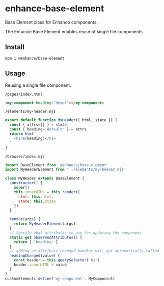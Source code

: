 # enhance-base-element
Base Element class for Enhance components.

The Enhance Base Element enables reuse of single file components.

## Install

`npm i @enhance/base-element`

## Usage

Reusing a single file component.

`/pages/index.html`

```html
<my-component heading="Heyo!"></my-component>
```

`/elements/my-header.mjs`

```javascript
export default function MyHeader({ html, state }) {
  const { attrs={} } = state
  const { heading='default' } = attrs
  return html`
    <h1>${heading}</h1>
  `
}
```

`/browser/index.mjs`

```javascript
import BaseElement from '@enhance/base-element'
import MyHeaderElement from '../elements/my-header.mjs'

class MyHeader extends BaseElement {
  constructor() {
    super()
    this.innerHTML = this.render({
      html: this.html,
      state: this.state
    })
  }

  render(args) {
    return MyHeaderElement(args)
  }
  // Specify what attributes to use for updating the component
  static get observedAttributes() {
    return [ 'heading' ]
  }
  // adding an attribute changed handler will get automatically called when the attribute changes if it matches the naming convention of ${attributeName}Changed
  headingChanged(value) {
    const header = this.querySelector('h1')
    header.innerHTML = value
  }
}
customElements.define('my-component', MyComponent)
```


